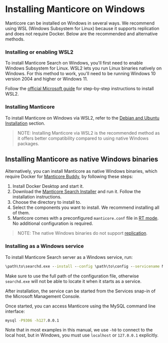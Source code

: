 # Installing Manticore on Windows

Manticore can be installed on Windows in several ways. We recommend using WSL (Windows Subsystem for Linux) because it supports replication and does not require Docker. Below are the recommended and alternative methods.

### Installing or enabling WSL2

To install Manticore Search on Windows, you'll first need to enable Windows Subsystem for Linux. WSL2 lets you run Linux binaries natively on Windows. For this method to work, you'll need to be running Windows 10 version 2004 and higher or Windows 11.

Follow the [official Microsoft guide](https://docs.microsoft.com/en-us/windows/wsl/install) for step-by-step instructions to install WSL2.

### Installing Manticore

To install Manticore on Windows via WSL2, refer to the [Debian and Ubuntu Installation](../../Installation/Debian_and_Ubuntu.md) section.

> NOTE: Installing Manticore via WSL2 is the recommended method as it offers better compatibility compared to using native Windows packages.

## Installing Manticore as native Windows binaries

Alternatively, you can install Manticore as native Windows binaries, which require Docker for [Manticore Buddy](../../Installation/Manticore_Buddy.md#Manticore-Buddy), by following these steps:

1. Install Docker Desktop and start it.
2. Download the [Manticore Search Installer](https://repo.manticoresearch.com/repository/manticoresearch_windows/release/x64/manticore-7.0.0-25013002-92c650401-x64.exe) and run it. Follow the installation instructions.
3. Choose the directory to install to.
4. Select the components you want to install. We recommend installing all of them.
5. Manticore comes with a preconfigured `manticore.conf` file in [RT mode](../Read_this_first.md#Real-time-mode-vs-plain-mode). No additional configuration is required.

> NOTE: The native Windows binaries do not support [replication](../../Creating_a_cluster/Setting_up_replication/Setting_up_replication.md#Setting-up-replication).

### Installing as a Windows service

To install Manticore Search server as a Windows service, run:

```bat
\path\to\searchd.exe --install --config \path\to\config --servicename Manticore
```

Make sure to use the full path of the configuration file, otherwise `searchd.exe`  will not be able to locate it when it starts as a service.

After installation, the service can be started from the Services snap-in of the Microsoft Management Console.

Once started, you can access Manticore using the MySQL command line interface:

```bat
mysql -P9306 -h127.0.0.1
```

Note that in most examples in this manual, we use `-h0` to connect to the local host, but in Windows, you must use `localhost` or `127.0.0.1` explicitly.

<!-- proofread -->
